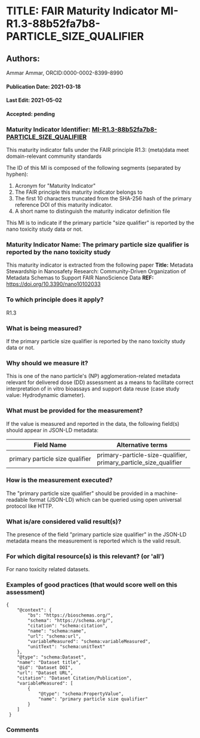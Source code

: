 # TITLE: FAIR Maturity Indicator MI-R1.3-88b52fa7b8-PARTICLE_SIZE_QUALIFIER

## Authors: 
Ammar Ammar, ORCID:0000-0002-8399-8990

#### Publication Date: 2021-03-18
#### Last Edit: 2021-05-02
#### Accepted: pending

### Maturity Indicator Identifier: [MI-R1.3-88b52fa7b8-PARTICLE_SIZE_QUALIFIER](https://w3id.org/fair/maturity_indicator/terms/Gen2/MI-R1.3-88b52fa7b8-PARTICLE_SIZE_QUALIFIER)

This maturity indicator falls under the FAIR principle R1.3:
(meta)data meet domain-relevant community standards

The ID of this MI is composed of the following segments (separated by hyphen):
1. Acronym for "Maturity Indicator"
1. The FAIR principle this maturity indicator belongs to
1. The first 10 characters truncated from the SHA-256 hash of the primary reference DOI of this maturity indicator.
1. A short name to distinguish the maturity indicator definition file

This MI is to indicate if the primary particle "size qualifier" is reported by the nano toxicity study data or not.

### Maturity Indicator Name:  The primary particle size qualifier is reported by the nano toxicity study

This maturity indicator is extracted from the following paper 
**Title:** Metadata Stewardship in Nanosafety Research: Community-Driven Organization of Metadata Schemas to Support FAIR NanoScience Data
**REF:** https://doi.org/10.3390/nano10102033

### To which principle does it apply?  
R1.3

### What is being measured?
If the primary particle size qualifier is reported by the nano toxicity study data or not.

### Why should we measure it?
This is one of the nano particle's (NP) agglomeration-related metadata relevant for delivered dose (DD)
assessment as a means to facilitate correct interpretation of in vitro bioassays and support data reuse (case study value: Hydrodynamic diameter).

### What must be provided for the measurement?
If the value is measured and reported in the data, the following field(s) should appear in JSON-LD metadata: 

| Field Name                        | Alternative terms                                                       |
| --------------------------------- | ----------------------------------------------------------------------- |
| primary particle size qualifier   | primary-particle-size-qualifier,<br>primary_particle_size_qualifier     |

### How is the measurement executed?
The "primary particle size qualifier" should be provided in a machine-readable format (JSON-LD) which can be queried using open universal protocol like HTTP.

### What is/are considered valid result(s)?
The presence of the field "primary particle size qualifier" in the JSON-LD metadata means the measurement is reported which is the valid result.

### For which digital resource(s) is this relevant? (or 'all')
For nano toxicity related datasets.  

### Examples of good practices (that would score well on this assessment)
```{json}
{
 	"@context": {
 		"bs": "https://bioschemas.org/",
 		"schema": "https://schema.org/",
 		"citation": "schema:citation",
 		"name": "schema:name",
 		"url": "schema:url",
 		"variableMeasured": "schema:variableMeasured",
 		"unitText": "schema:unitText"
 	},
 	"@type": "schema:Dataset",
 	"name": "Dataset title",
 	"@id": "Dataset DOI",
 	"url": "Dataset URL",
 	"citation": "Dataset Citation/Publication",
 	"variableMeasured": [
 		{
 			"@type": "schema:PropertyValue",
 			"name": "primary particle size qualifier"
 		}
 	]
 }
```

### Comments

